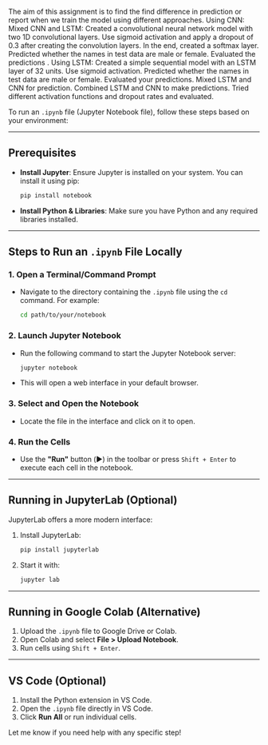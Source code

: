 The aim of this assignment is to find the find difference in prediction or report when we train the model using different approaches.
Using CNN:
Mixed CNN and LSTM:
Created a convolutional neural network model with two 1D convolutional layers. Use
sigmoid activation and apply a dropout of 0.3 after creating the convolution layers. In the end, created a softmax layer. Predicted whether the names in test data are male or female. Evaluated
the predictions .
 Using LSTM: Created a simple sequential model with an LSTM layer of 32 units. Use sigmoid activation. Predicted whether the names in test data are male or female. Evaluated your predictions.
 Mixed LSTM and CNN for prediction. Combined LSTM and CNN to
 make predictions. Tried different activation functions and dropout rates and evaluated.



 

To run an `.ipynb` file (Jupyter Notebook file), follow these steps based on your environment:

---

## **Prerequisites**
- **Install Jupyter**: Ensure Jupyter is installed on your system. You can install it using pip:
  ```bash
  pip install notebook
  ```
- **Install Python & Libraries**: Make sure you have Python and any required libraries installed.

---

## **Steps to Run an `.ipynb` File Locally**

### 1. **Open a Terminal/Command Prompt**
   - Navigate to the directory containing the `.ipynb` file using the `cd` command. For example:
     ```bash
     cd path/to/your/notebook
     ```

### 2. **Launch Jupyter Notebook**
   - Run the following command to start the Jupyter Notebook server:
     ```bash
     jupyter notebook
     ```
   - This will open a web interface in your default browser.

### 3. **Select and Open the Notebook**
   - Locate the file in the interface and click on it to open.

### 4. **Run the Cells**
   - Use the **"Run"** button (▶️) in the toolbar or press `Shift + Enter` to execute each cell in the notebook.

---

## **Running in JupyterLab (Optional)**
JupyterLab offers a more modern interface:
1. Install JupyterLab:
   ```bash
   pip install jupyterlab
   ```
2. Start it with:
   ```bash
   jupyter lab
   ```

---

## **Running in Google Colab (Alternative)**
1. Upload the `.ipynb` file to Google Drive or Colab.
2. Open Colab and select **File > Upload Notebook**.
3. Run cells using `Shift + Enter`.

---

## **VS Code (Optional)**
1. Install the Python extension in VS Code.
2. Open the `.ipynb` file directly in VS Code.
3. Click **Run All** or run individual cells.

Let me know if you need help with any specific step!
